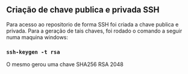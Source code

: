 
## Criação de chave publica e privada SSH

Para acesso ao repositorio de forma SSH foi criada a chave publica e privada. Para a geração de tais chaves, foi rodado o comando a seguir numa maquina windows:

### `ssh-keygen -t rsa`

O mesmo gerou uma chave SHA256 RSA 2048
